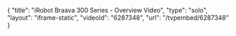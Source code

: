 {
    "title": "iRobot Braava 300 Series - Overview Video",
    "type": "solo",
    "layout": "iframe-static",
    "videoId": "6287348",
    "url": "\/tvpembed\/6287348"
}